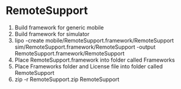 # RemoteSupport

1. Build framework for generic mobile
2. Build framework for simulator
3. lipo -create mobile/RemoteSupport.framework/RemoteSupport sim/RemoteSupport.framework/RemoteSupport -output RemoteSupport.framework/RemoteSupport
4. Place RemoteSupport.framework into folder called Frameworks
5. Place Frameworks folder and License file into folder called RemoteSupport
6. zip -r RemoteSupport.zip RemoteSupport
